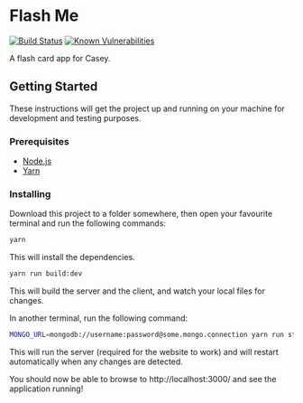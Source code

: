 # Flash Me

[![Build Status](https://travis-ci.org/azcn2503/flashme.svg?branch=master)](https://travis-ci.org/azcn2503/flashme)
[![Known Vulnerabilities](https://snyk.io/test/github/azcn2503/flashme/badge.svg)](https://snyk.io/test/github/azcn2503/flashme)

A flash card app for Casey.

## Getting Started

These instructions will get the project up and running on your machine for development and testing purposes.

### Prerequisites

* [Node.js](https://nodejs.org/en/download/)
* [Yarn](https://yarnpkg.com/en/docs/install)

### Installing

Download this project to a folder somewhere, then open your favourite terminal and run the following commands:

```sh
yarn
```

This will install the dependencies.

```sh
yarn run build:dev
```

This will build the server and the client, and watch your local files for changes.

In another terminal, run the following command:

```sh
MONGO_URL=mongodb://username:password@some.mongo.connection yarn run start:dev
```

This will run the server (required for the website to work) and will restart automatically when any changes are detected.

You should now be able to browse to http://localhost:3000/ and see the application running!
